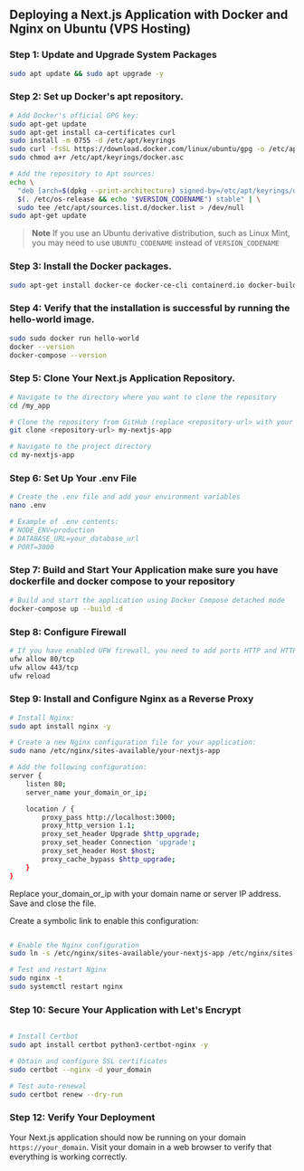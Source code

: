 ## Deploying a Next.js Application with Docker and Nginx on Ubuntu (VPS Hosting)

### Step 1: Update and Upgrade System Packages

```bash
sudo apt update && sudo apt upgrade -y
```

### Step 2: Set up Docker's apt repository.

```bash
# Add Docker's official GPG key:
sudo apt-get update
sudo apt-get install ca-certificates curl
sudo install -m 0755 -d /etc/apt/keyrings
sudo curl -fsSL https://download.docker.com/linux/ubuntu/gpg -o /etc/apt/keyrings/docker.asc
sudo chmod a+r /etc/apt/keyrings/docker.asc

# Add the repository to Apt sources:
echo \
  "deb [arch=$(dpkg --print-architecture) signed-by=/etc/apt/keyrings/docker.asc] https://download.docker.com/linux/ubuntu \
  $(. /etc/os-release && echo "$VERSION_CODENAME") stable" | \
  sudo tee /etc/apt/sources.list.d/docker.list > /dev/null
sudo apt-get update
```

> **Note**
> If you use an Ubuntu derivative distribution, such as Linux Mint, you may need to use `UBUNTU_CODENAME` instead of `VERSION_CODENAME`

### Step 3: Install the Docker packages.

```bash
sudo apt-get install docker-ce docker-ce-cli containerd.io docker-buildx-plugin docker-compose-plugin
```

### Step 4: Verify that the installation is successful by running the hello-world image.

```bash
sudo sudo docker run hello-world
docker --version
docker-compose --version

```

### Step 5: Clone Your Next.js Application Repository.

```bash
# Navigate to the directory where you want to clone the repository
cd /my_app

# Clone the repository from GitHub (replace <repository-url> with your repo URL)
git clone <repository-url> my-nextjs-app

# Navigate to the project directory
cd my-nextjs-app

```

### Step 6: Set Up Your .env File

```bash
# Create the .env file and add your environment variables
nano .env

# Example of .env contents:
# NODE_ENV=production
# DATABASE_URL=your_database_url
# PORT=3000

```

### Step 7: Build and Start Your Application make sure you have dockerfile and docker compose to your repository

```bash
# Build and start the application using Docker Compose detached mode
docker-compose up --build -d
```

### Step 8: Configure Firewall

```bash
# If you have enabled UFW firewall, you need to add ports HTTP and HTTPS:
ufw allow 80/tcp
ufw allow 443/tcp
ufw reload
```

### Step 9: Install and Configure Nginx as a Reverse Proxy

```bash
# Install Nginx:
sudo apt install nginx -y
```

```bash
# Create a new Nginx configuration file for your application:
sudo nano /etc/nginx/sites-available/your-nextjs-app
```

```bash
# Add the following configuration:
server {
    listen 80;
    server_name your_domain_or_ip;

    location / {
        proxy_pass http://localhost:3000;
        proxy_http_version 1.1;
        proxy_set_header Upgrade $http_upgrade;
        proxy_set_header Connection 'upgrade';
        proxy_set_header Host $host;
        proxy_cache_bypass $http_upgrade;
    }
}
```

Replace your_domain_or_ip with your domain name or server IP address. Save and close the file.

Create a symbolic link to enable this configuration:

```bash

# Enable the Nginx configuration
sudo ln -s /etc/nginx/sites-available/your-nextjs-app /etc/nginx/sites-enabled/

# Test and restart Nginx
sudo nginx -t
sudo systemctl restart nginx

```

### Step 10: Secure Your Application with Let's Encrypt

```bash

# Install Certbot
sudo apt install certbot python3-certbot-nginx -y

# Obtain and configure SSL certificates
sudo certbot --nginx -d your_domain

# Test auto-renewal
sudo certbot renew --dry-run
```

### Step 12: Verify Your Deployment

Your Next.js application should now be running on your domain `https://your_domain`. Visit your domain in a web browser to verify that everything is working correctly.
